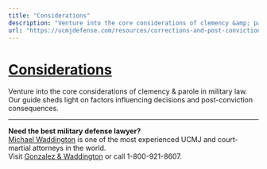 ```yaml
---
title: "Considerations"
description: "Venture into the core considerations of clemency &amp; parole in military law. Our guide sheds light on factors influencing decisions and post-conviction consequences."
url: "https://ucmjdefense.com/resources/corrections-and-post-conviction-consequences/clemency-parole/considerations.html"
---
```


# [Considerations](https://ucmjdefense.com/resources/corrections-and-post-conviction-consequences/clemency-parole/considerations.html)

Venture into the core considerations of clemency &amp; parole in military law. Our guide sheds light on factors influencing decisions and post-conviction consequences.

---

**Need the best military defense lawyer?**  
[Michael Waddington](https://ucmjdefense.com/attorneys/michael-stewart-waddington-partner.html) is one of the most experienced UCMJ and court-martial attorneys in the world.  
Visit [Gonzalez & Waddington](https://ucmjdefense.com) or call 1-800-921-8607.
